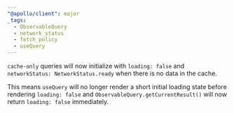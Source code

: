 ```yaml
---
"@apollo/client": major
_tags:
  - ObservableQuery
  - network_status
  - fetch_policy
  - useQuery
---
```


`cache-only` queries will now initialize with `loading: false` and `networkStatus: NetworkStatus.ready` when there is no data in the cache.

This means `useQuery` will no longer render a short initial loading state before rendering `loading: false` and `ObservableQuery.getCurrentResult()` will now return `loading: false` immediately.
